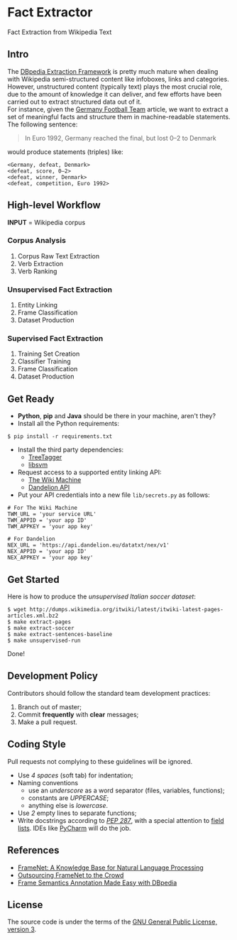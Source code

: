 # Fact Extractor
Fact Extraction from Wikipedia Text

## Intro
The [DBpedia Extraction Framework](http://dbpedia.org) is pretty much mature when dealing with Wikipedia semi-structured content like infoboxes, links and categories.  
However, unstructured content (typically text) plays the most crucial role, due to the amount of knowledge it can deliver, and few efforts have been carried out to extract structured data out of it.  
For instance, given the [Germany Football Team](http://en.wikipedia.org/wiki/Germany_national_football_team) article, we want to extract a set of meaningful facts and structure them in machine-readable statements.  
The following sentence:
> In Euro 1992, Germany reached the final, but lost 0–2 to Denmark

would produce statements (triples) like:
```
<Germany, defeat, Denmark>
<defeat, score, 0–2>
<defeat, winner, Denmark>
<defeat, competition, Euro 1992>
```

## High-level Workflow
**INPUT** = Wikipedia corpus

### Corpus Analysis
1. Corpus Raw Text Extraction
2. Verb Extraction
3. Verb Ranking

### Unsupervised Fact Extraction
1. Entity Linking
2. Frame Classification
3. Dataset Production

### Supervised Fact Extraction
1. Training Set Creation
2. Classifier Training
3. Frame Classification
4. Dataset Production

## Get Ready
- **Python**, **pip** and **Java** should be there in your machine, aren't they?
- Install all the Python requirements:
```
$ pip install -r requirements.txt
```
- Install the third party dependencies:
    - [TreeTagger](http://www.cis.uni-muenchen.de/~schmid/tools/TreeTagger/)
    - [libsvm](http://www.csie.ntu.edu.tw/~cjlin/libsvm/)
- Request access to a supported entity linking API:
    - [The Wiki Machine](mailto:giuliano@fbk.eu)
    - [Dandelion API](https://dandelion.eu/accounts/register/?next=/docs/api/datatxt/nex/getting-started/)
- Put your API credentials into a new file `lib/secrets.py` as follows:
```
# For The Wiki Machine
TWM_URL = 'your service URL'
TWM_APPID = 'your app ID'
TWM_APPKEY = 'your app key'

# For Dandelion
NEX_URL = 'https://api.dandelion.eu/datatxt/nex/v1'
NEX_APPID = 'your app ID'
NEX_APPKEY = 'your app key'
```

## Get Started
Here is how to produce the *unsupervised Italian soccer dataset*:
```
$ wget http://dumps.wikimedia.org/itwiki/latest/itwiki-latest-pages-articles.xml.bz2
$ make extract-pages
$ make extract-soccer
$ make extract-sentences-baseline
$ make unsupervised-run
```
Done!

## Development Policy
Contributors should follow the standard team development practices:

1. Branch out of master;
2. Commit **frequently** with **clear** messages;
3. Make a pull request.

## Coding Style
Pull requests not complying to these guidelines will be ignored.
- Use *4 spaces* (soft tab) for indentation;
- Naming conventions
  - use an *underscore* as a word separator (files, variables, functions);
  - constants are *UPPERCASE*;
  - anything else is *lowercase*.
- Use *2* empty lines to separate functions;
- Write docstrings according to *[PEP 287](https://www.python.org/dev/peps/pep-0287/)*, with a special attention to [field lists](http://sphinx-doc.org/domains.html#info-field-lists). IDEs like [PyCharm](https://www.jetbrains.com/pycharm/help/creating-documentation-comments.html) will do the job.

## References
- [FrameNet: A Knowledge Base for Natural Language Processing](http://www.aclweb.org/anthology/W/W14/W14-3001.pdf)
- [Outsourcing FrameNet to the Crowd](http://www.aclweb.org/anthology/P13-2130)
- [Frame Semantics Annotation Made Easy with DBpedia](http://ceur-ws.org/Vol-1030/paper-03.pdf)

## License
The source code is under the terms of the [GNU General Public License, version 3](http://www.gnu.org/licenses/gpl.html).
